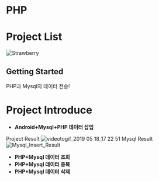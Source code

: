 # PHP
# Project List
![Strawberry](https://user-images.githubusercontent.com/32647144/57607527-396d5c00-75a6-11e9-9dd8-80794eaaa7c7.png)
## Getting Started
PHP과 Mysql의 데이터 전송!
# Project Introduce  
* **Android+Mysql+PHP 데이터 삽입**  

Project Result
![videotogif_2019 05 18_17 22 51](https://user-images.githubusercontent.com/32647144/57978423-ad957d00-7a48-11e9-83cd-94f1af671f9b.gif)
Mysql Result
![Mysql_Insert_Result](https://user-images.githubusercontent.com/32647144/57968836-cbaca000-79aa-11e9-9019-90075ba587bf.png)
* **PHP+Mysql 데이터 조회**
* **PHP+Mysql 데이터 중복**
* **PHP+Mysql 데이터 삭제**




